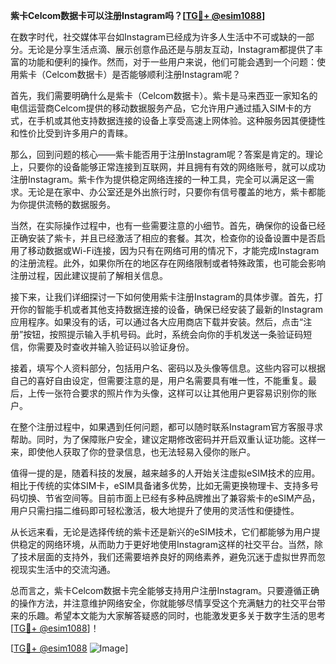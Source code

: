**紫卡Celcom数据卡可以注册Instagram吗？[[TG💪+ @esim1088](https://t.me/s/esim1088)]**

在数字时代，社交媒体平台如Instagram已经成为许多人生活中不可或缺的一部分。无论是分享生活点滴、展示创意作品还是与朋友互动，Instagram都提供了丰富的功能和便利的操作。然而，对于一些用户来说，他们可能会遇到一个问题：使用紫卡（Celcom数据卡）是否能够顺利注册Instagram呢？

首先，我们需要明确什么是紫卡（Celcom数据卡）。紫卡是马来西亚一家知名的电信运营商Celcom提供的移动数据服务产品，它允许用户通过插入SIM卡的方式，在手机或其他支持数据连接的设备上享受高速上网体验。这种服务因其便捷性和性价比受到许多用户的青睐。

那么，回到问题的核心——紫卡能否用于注册Instagram呢？答案是肯定的。理论上，只要你的设备能够正常连接到互联网，并且拥有有效的网络账号，就可以成功注册Instagram。紫卡作为提供稳定网络连接的一种工具，完全可以满足这一需求。无论是在家中、办公室还是外出旅行时，只要你有信号覆盖的地方，紫卡都能为你提供流畅的数据服务。

当然，在实际操作过程中，也有一些需要注意的小细节。首先，确保你的设备已经正确安装了紫卡，并且已经激活了相应的套餐。其次，检查你的设备设置中是否启用了移动数据或Wi-Fi连接，因为只有在网络可用的情况下，才能完成Instagram的注册流程。此外，如果你所在的地区存在网络限制或者特殊政策，也可能会影响注册过程，因此建议提前了解相关信息。

接下来，让我们详细探讨一下如何使用紫卡注册Instagram的具体步骤。首先，打开你的智能手机或者其他支持数据连接的设备，确保已经安装了最新的Instagram应用程序。如果没有的话，可以通过各大应用商店下载并安装。然后，点击“注册”按钮，按照提示输入手机号码。此时，系统会向你的手机发送一条验证码短信，你需要及时查收并输入验证码以验证身份。

接着，填写个人资料部分，包括用户名、密码以及头像等信息。这些内容可以根据自己的喜好自由设定，但需要注意的是，用户名需要具有唯一性，不能重复。最后，上传一张符合要求的照片作为头像，这样可以让其他用户更容易识别你的账户。

在整个注册过程中，如果遇到任何问题，都可以随时联系Instagram官方客服寻求帮助。同时，为了保障账户安全，建议定期修改密码并开启双重认证功能。这样一来，即使他人获取了你的登录信息，也无法轻易入侵你的账户。

值得一提的是，随着科技的发展，越来越多的人开始关注虚拟eSIM技术的应用。相比于传统的实体SIM卡，eSIM具备诸多优势，比如无需更换物理卡、支持多号码切换、节省空间等。目前市面上已经有多种品牌推出了兼容紫卡的eSIM产品，用户只需扫描二维码即可轻松激活，极大地提升了使用的灵活性和便捷性。

从长远来看，无论是选择传统的紫卡还是新兴的eSIM技术，它们都能够为用户提供稳定的网络环境，从而助力于更好地使用Instagram这样的社交平台。当然，除了技术层面的支持外，我们还需要培养良好的网络素养，避免沉迷于虚拟世界而忽视现实生活中的交流沟通。

总而言之，紫卡Celcom数据卡完全能够支持用户注册Instagram。只要遵循正确的操作方法，并注意维护网络安全，你就能够尽情享受这个充满魅力的社交平台带来的乐趣。希望本文能为大家解答疑惑的同时，也能激发更多关于数字生活的思考[[TG💪+ @esim1088](https://t.me/s/esim1088)]！

[[TG💪+ @esim1088](https://t.me/s/esim1088) ![Image](https://i.postimg.cc/4NQfJmqS/Snipaste-2025-05-13-00-14-12.png)]